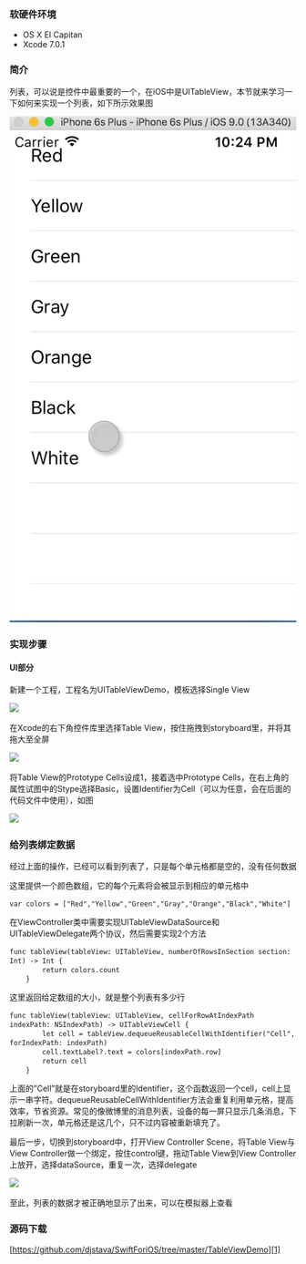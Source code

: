 ### 软硬件环境
* OS X EI Capitan
* Xcode 7.0.1

### 简介
列表，可以说是控件中最重要的一个，在iOS中是UITableView，本节就来学习一下如何来实现一个列表，如下所示效果图

![效果图][image-1]

### 实现步骤
#### UI部分
新建一个工程，工程名为UITableViewDemo，模板选择Single View

![][image-2]

在Xcode的右下角控件库里选择Table View，按住拖拽到storyboard里，并将其拖大至全屏

![][image-3]

将Table View的Prototype Cells设成1，接着选中Prototype Cells，在右上角的属性试图中的Stype选择Basic，设置Identifier为Cell（可以为任意，会在后面的代码文件中使用），如图

![][image-4]

### 给列表绑定数据
经过上面的操作，已经可以看到列表了，只是每个单元格都是空的，没有任何数据

这里提供一个颜色数组，它的每个元素将会被显示到相应的单元格中

	var colors = ["Red","Yellow","Green","Gray","Orange","Black","White"]

在ViewController类中需要实现UITableViewDataSource和UITableViewDelegate两个协议，然后需要实现2个方法

	func tableView(tableView: UITableView, numberOfRowsInSection section: Int) -> Int {
	        return colors.count
	    }

这里返回给定数组的大小，就是整个列表有多少行

	func tableView(tableView: UITableView, cellForRowAtIndexPath indexPath: NSIndexPath) -> UITableViewCell {
	        let cell = tableView.dequeueReusableCellWithIdentifier("Cell", forIndexPath: indexPath)
	        cell.textLabel?.text = colors[indexPath.row]
	        return cell
	    }

上面的”Cell”就是在storyboard里的Identifier，这个函数返回一个cell，cell上显示一串字符。dequeueReusableCellWithIdentifier方法会重复利用单元格，提高效率，节省资源。常见的像微博里的消息列表，设备的每一屏只显示几条消息，下拉刷新一次，单元格还是这几个，只不过内容被重新填充了。

最后一步，切换到storyboard中，打开View Controller Scene，将Table View与View Controller做一个绑定，按住control键，拖动Table View到View Controller上放开，选择dataSource，重复一次，选择delegate

![][image-5]

至此，列表的数据才被正确地显示了出来，可以在模拟器上查看

### 源码下载
[https://github.com/djstava/SwiftForiOS/tree/master/TableViewDemo][1]

[1]:	https://github.com/djstava/SwiftForiOS/tree/master/TableViewDemo

[image-1]:	https://raw.githubusercontent.com/djstava/PostsCollection/master/images/mac/swift_from_scratch_1/UITableView_01.png
[image-2]:	https://raw.githubusercontent.com/djstava/PostsCollection/master/images/mac/swift_from_scratch_1/UITableView_02.png
[image-3]:	https://raw.githubusercontent.com/djstava/PostsCollection/master/images/mac/swift_from_scratch_1/UITableView_03.png
[image-4]:	https://raw.githubusercontent.com/djstava/PostsCollection/master/images/mac/swift_from_scratch_1/UITableView_04.png
[image-5]:	https://raw.githubusercontent.com/djstava/PostsCollection/master/images/mac/swift_from_scratch_1/UITableView_05.gif

